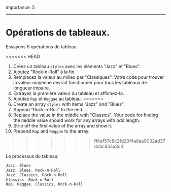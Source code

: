 importance: 5 

---

# Opérations de tableaux.

Essayons 5 opérations de tableau.

<<<<<<< HEAD
1. Créez un tableau `styles` avec les éléments "Jazz" et "Blues".
2. Ajoutez "Rock-n-Roll" à la fin.
3. Remplacez la valeur au milieu par "Classiques". Votre code pour trouver la valeur moyenne devrait fonctionner pour tous les tableaux de longueur impaire.
4. Extrayez la première valeur du tableau et affichez-la.
5. Ajoutez `Rap` et `Reggae` au tableau.
=======
1. Create an array `styles` with items "Jazz" and "Blues".
2. Append "Rock-n-Roll" to the end.
3. Replace the value in the middle with "Classics". Your code for finding the middle value should work for any arrays with odd length.
4. Strip off the first value of the array and show it.
5. Prepend `Rap` and `Reggae` to the array.
>>>>>>> ff4ef57c8c2fd20f4a6aa9032ad37ddac93aa3c4

Le processus du tableau:

```js no-beautify
Jazz, Blues
Jazz, Blues, Rock-n-Roll
Jazz, Classics, Rock-n-Roll
Classics, Rock-n-Roll
Rap, Reggae, Classics, Rock-n-Roll
```

